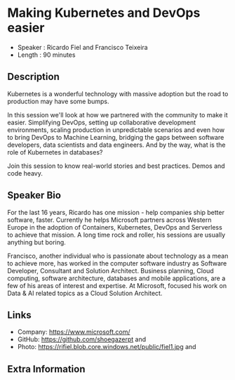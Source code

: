 Making Kubernetes and DevOps easier
=================================================

* Speaker   : Ricardo Fiel and Francisco Teixeira
* Length    : 90 minutes

Description
-----------

Kubernetes is a wonderful technology with massive adoption but the road to production may have some bumps. 

In this session we'll look at how we partnered with the community to make it easier. Simplifying DevOps, setting up collaborative development environments, scaling production in unpredictable scenarios and even how to bring DevOps to Machine Learning, bridging the gaps between software developers, data scientists and data engineers. And by the way, what is the role of Kubernetes in databases? 

Join this session to know real-world stories and best practices. Demos and code heavy. 

Speaker Bio
-----------

For the last 16 years, Ricardo has one mission - help companies ship better software, faster. Currently he helps Microsoft partners across Western Europe in the adoption of Containers, Kubernetes, DevOps and Serverless to achieve that mission. A long time rock and roller, his sessions are usually anything but boring.

Francisco, another individual who is passionate about technology as a mean to achieve more, has worked in the computer software industry as Software Developer, Consultant and Solution Architect. Business planning, Cloud computing, software architecture, databases and mobile applications, are a few of his areas of interest and expertise. At Microsoft, focused his work on Data & AI related topics as a Cloud Solution Architect.

Links
-----

* Company: https://www.microsoft.com/
* GitHub: https://github.com/shoegazerpt and 
* Photo: https://rifiel.blob.core.windows.net/public/fiel1.jpg and 

Extra Information
-----------------


